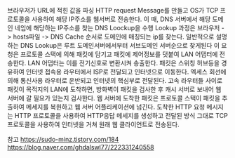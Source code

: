 브라우저가 URL에 적힌 값을 파싱 HTTP request Message를 만들고 OS가 TCP 프로토콜을 사용하여 해당 IP주소를 웹서버로 전송한다.
이 때, DNS 서버에서 해당 도메인 네임에 해당하는 IP주소를 찾는 DNS Loockup을 수행
Lookup 과정은 브라우저 -> hosts파일 -> DNS Cache 순서로 도메인에 매칭되는 ip를 찾는다.
일반적으로 설명하는 DNS Lookup은 루트 도메인서버에서부터 서브도메인 서버순으로 찾게된다
이 요청은 프로토콜 스택에 의해 패킷에 담기고 패킷에 제어정보를 덧붙여 LAN 어댑터에 전송한다. 
LAN 어댑터는 이를 전기신호로 변환시켜 송출한다.
패킷은 스위칭 허브등을 경유하여 인터넷 접속용 라우터에서 ISP로 전달되고 인터넷으로 이동한다.
엑세스  회선에 의해 통신사용 라우터로 운반되고 인터넷의 핵심부로 전달된다.
고속 라우터들 사이로 패킷이 목적지의 LAN에 도착하면, 방화벽이 패킷을 검사한 후 캐시 서버로 보내어 웹 서버에 갈 필요가 있는지 검사한다.
웹 서버에 도착한 패킷은 프로토콜 스택이 패킷을 추출하여 메세지를 복원하고 웹 서버 어플리케이션에 넘긴다.
도착한 HTTP 요청 메시지는 HTTP 프로토콜을 사용하여 HTTP응답 메세지를 생성하고 전달된 방식 그대로 TCP프로토콜을 사용하여 인터넷을 거쳐
원래 웹 클라이언트로 전송된다.


참고
https://sudo-minz.tistory.com/184
https://blog.naver.com/ghdalswl77/222331240558
